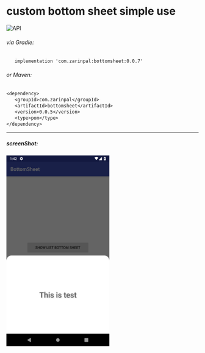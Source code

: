 # custom bottom sheet simple use

  ![API](https://img.shields.io/badge/API-14%2B-blue.svg?style=flat)

 ###### via Gradle: 

```Gradle
   implementation 'com.zarinpal:bottomsheet:0.0.7'
```
###### or Maven:
 ```Maven
<dependency>
	<groupId>com.zarinpal</groupId>
	<artifactId>bottomsheet</artifactId>
	<version>0.0.5</version>
	<type>pom</type>
</dependency>
 ```
 <hr>

 ##### screenShot: 
 
 <img src="https://raw.githubusercontent.com/FarshidRoohi/bottom-sheet/master/art/screenshot.png" alt="screen show" width="270px" height="500px">

